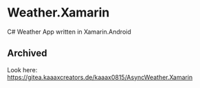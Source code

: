 # Weather.Xamarin
C# Weather App written in Xamarin.Android

## Archived
Look here: https://gitea.kaaaxcreators.de/kaaax0815/AsyncWeather.Xamarin
